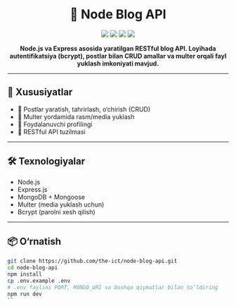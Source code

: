 <h1 align="center">📝 Node Blog API</h1>

<p align="center">
  <img src="https://img.shields.io/badge/Node.js-Blog_API-green?style=for-the-badge&logo=node.js"/>
  <img src="https://img.shields.io/badge/Express.js-Backend-blue?style=for-the-badge&logo=express"/>
  <img src="https://img.shields.io/badge/Multer-File_Uploads-yellow?style=for-the-badge"/>
  <img src="https://img.shields.io/badge/Bcrypt-Security-red?style=for-the-badge"/>
</p>

<p align="center"><strong>
Node.js va Express asosida yaratilgan RESTful blog API. Loyihada autentifikatsiya (bcrypt), postlar bilan CRUD amallar va multer orqali fayl yuklash imkoniyati mavjud.
</strong></p>

---

## 🚀 Xususiyatlar

- 📝 Postlar yaratish, tahrirlash, o‘chirish (CRUD)
- 📂 Multer yordamida rasm/media yuklash
- 👤 Foydalanuvchi profilingi
- 🧾 RESTful API tuzilmasi

---

## 🛠 Texnologiyalar

- Node.js
- Express.js
- MongoDB + Mongoose
- Multer (media yuklash uchun)
- Bcrypt (parolni xesh qilish)

---

## 📦 O‘rnatish

```bash
git clone https://github.com/the-ict/node-blog-api.git
cd node-blog-api
npm install
cp .env.example .env
# .env faylini PORT, MONGO_URI va boshqa qiymatlar bilan to‘ldiring
npm run dev
``
